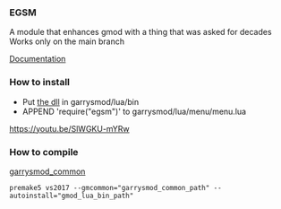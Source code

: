 ### EGSM
A module that enhances gmod with a thing that was asked for decades
Works only on the main branch

[Documentation](https://github.com/devonium/EGSM/wiki)
 
### How to install
* Put [the dll](https://github.com/devonium/EGSM/releases) in garrysmod/lua/bin
* APPEND 'require("egsm")' to garrysmod/lua/menu/menu.lua

https://youtu.be/SlWGKU-mYRw

### How to compile
[garrysmod_common](https://github.com/danielga/garrysmod_common)

```
premake5 vs2017 --gmcommon="garrysmod_common_path" --autoinstall="gmod_lua_bin_path"
```
